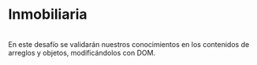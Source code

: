 <h1>Inmobiliaria</h1>
<br>
En este desafío se validarán nuestros conocimientos en los contenidos de arreglos y objetos, modificándolos con DOM.
